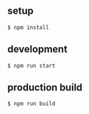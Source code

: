 ## setup

```
$ npm install
```

## development

```
$ npm run start
```

## production build

```
$ npm run build
```
